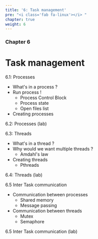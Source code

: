 ```yaml
---
title: '6: Task management'
pre: "<i class='fab fa-linux'></i> "
chapter: true
weight: 6
---
```


### Chapter 6

# Task management

6.1: Processes

  * What's in a process ?
  * Run process !
    * Process Control Block
    * Process state
    * Open files list
  * Creating processes

6.2: Processes (lab)

6.3: Threads

  * What's in a thread ?
  * Why would we want multiple threads ?
    * Amdahl's law
  * Creating threads
    * Pthreads

6.4: Threads (lab)

6.5 Inter Task communication

  * Communication between processes
    * Shared memory
    * Message passing
  * Communication between threads
    * Mutex
    * Semaphore

6.5 Inter Task communication (lab)
